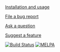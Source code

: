[Installation and usage](http://company-mode.github.io/)

[File a bug report](https://github.com/company-mode/company-mode/issues)

[Ask a question](https://github.com/company-mode/company-mode/discussions/1)

[Suggest a feature](https://github.com/company-mode/company-mode/discussions/categories/ideas)

[![Build Status](https://travis-ci.org/company-mode/company-mode.png?branch=master)](https://travis-ci.org/company-mode/company-mode)
[![MELPA](https://melpa.org/packages/company-badge.svg)](https://melpa.org/#/company)
